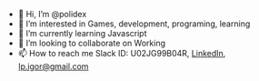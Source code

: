- 👋 Hi, I’m @polidex
- 👀 I’m interested in Games, development, programing, learning
- 🌱 I’m currently learning Javascript
- 💞️ I’m looking to collaborate on Working 
- 📫 How to reach me Slack ID: U02JG99B04R, [LinkedIn](https://www.linkedin.com/in/polidex/), lp.igor@gmail.com

<!---
polidex/polidex is a ✨ special ✨ repository because its `README.md` (this file) appears on your GitHub profile.
You can click the Preview link to take a look at your changes.
--->
